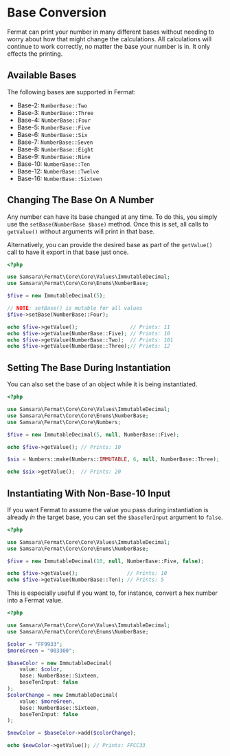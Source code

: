# Base Conversion

Fermat can print your number in many different bases without needing to worry about how that might change the calculations. All calculations will continue to work correctly, no matter the base your number is in. It only effects the printing.

## Available Bases

The following bases are supported in Fermat:

- Base-2: `NumberBase::Two`
- Base-3: `NumberBase::Three`
- Base-4: `NumberBase::Four`
- Base-5: `NumberBase::Five`
- Base-6: `NumberBase::Six`
- Base-7: `NumberBase::Seven`
- Base-8: `NumberBase::Eight`
- Base-9: `NumberBase::Nine`
- Base-10: `NumberBase::Ten`
- Base-12: `NumberBase::Twelve`
- Base-16: `NumberBase::Sixteen`

## Changing The Base On A Number

Any number can have its base changed at any time. To do this, you simply use the `setBase(NumberBase $base)` method. Once this is set, all calls to `getValue()` without arguments will print in that base.

Alternatively, you can provide the desired base as part of the `getValue()` call to have it export in that base just once.

```php
<?php

use Samsara\Fermat\Core\Core\Values\ImmutableDecimal;
use Samsara\Fermat\Core\Core\Enums\NumberBase;

$five = new ImmutableDecimal(5);

// NOTE: setBase() is mutable for all values
$five->setBase(NumberBase::Four);

echo $five->getValue();                 // Prints: 11
echo $five->getValue(NumberBase::Five); // Prints: 10
echo $five->getValue(NumberBase::Two);  // Prints: 101
echo $five->getValue(NumberBase::Three);// Prints: 12
```

## Setting The Base During Instantiation

You can also set the base of an object while it is being instantiated.

```php
<?php

use Samsara\Fermat\Core\Core\Values\ImmutableDecimal;
use Samsara\Fermat\Core\Core\Enums\NumberBase;
use Samsara\Fermat\Core\Core\Numbers;

$five = new ImmutableDecimal(5, null, NumberBase::Five);

echo $five->getValue(); // Prints: 10

$six = Numbers::make(Numbers::IMMUTABLE, 6, null, NumberBase::Three);

echo $six->getValue();  // Prints: 20
```

## Instantiating With Non-Base-10 Input

If you want Fermat to assume the value you pass during instantiation is already *in* the target base, you can set the `$baseTenInput` argument to `false`.

```php
<?php

use Samsara\Fermat\Core\Core\Values\ImmutableDecimal;
use Samsara\Fermat\Core\Core\Enums\NumberBase;

$five = new ImmutableDecimal(10, null, NumberBase::Five, false);

echo $five->getValue();                // Prints: 10
echo $five->getValue(NumberBase::Ten); // Prints: 5
```

This is especially useful if you want to, for instance, convert a hex number into a Fermat value.

```php
<?php

use Samsara\Fermat\Core\Core\Values\ImmutableDecimal;
use Samsara\Fermat\Core\Core\Enums\NumberBase;

$color = "FF9933";
$moreGreen = "003300";

$baseColor = new ImmutableDecimal(
    value: $color, 
    base: NumberBase::Sixteen, 
    baseTenInput: false
);
$colorChange = new ImmutableDecimal(
    value: $moreGreen,
    base: NumberBase::Sixteen,
    baseTenInput: false
);

$newColor = $baseColor->add($colorChange);

echo $newColor->getValue(); // Prints: FFCC33
```
